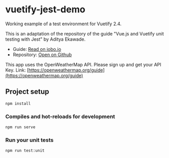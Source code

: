 # vuetify-jest-demo

Working example of a test environment for Vuetify 2.4.

This is an adaptation of the repository of the guide "Vue.js and Vuetify unit testing with Jest" by Aditya Ekawade.

- Guide: [Read on iobo.io](https://iobio.io/user_guides/2019/05/20/vue-js-unit-testing-with-jest/)
- Repository: [Open on Github](https://github.com/adityaekawade/Vue.js-unit-test-with-jest)

This app uses the OpenWeatherMap API. Please sign up and get your API Key. 
Link: [https://openweathermap.org/guide](https://openweathermap.org/guide)

## Project setup
```
npm install
```

### Compiles and hot-reloads for development
```
npm run serve
```

### Run your unit tests
```
npm run test:unit
```